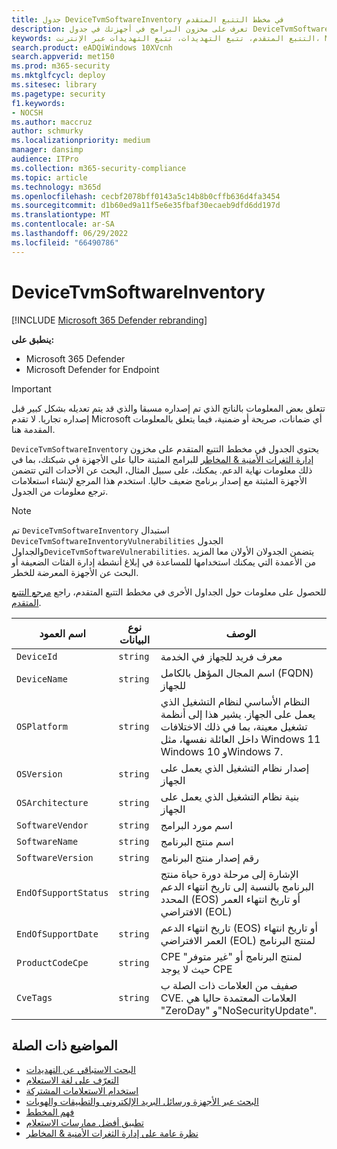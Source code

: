 ```yaml
---
title: جدول DeviceTvmSoftwareInventory في مخطط التتبع المتقدم
description: تعرف على مخزون البرامج في أجهزتك في جدول DeviceTvmSoftwareInventory لمخطط التتبع المتقدم.
keywords: التتبع المتقدم، تتبع التهديدات، تتبع التهديدات عبر الإنترنت، Microsoft 365 Defender، microsoft 365، m365، البحث، الاستعلام، بيانات تتبع الاستخدام، مرجع المخطط، kusto، الجدول، العمود، نوع البيانات، الوصف، إدارة الثغرات الأمنية & التهديد، أجهزة التلفزيون، إدارة الأجهزة، البرامج، المخزون، الثغرات الأمنية، معرف CVE، OS DeviceTvmSoftwareInventoryVulnerabilities
search.product: eADQiWindows 10XVcnh
search.appverid: met150
ms.prod: m365-security
ms.mktglfcycl: deploy
ms.sitesec: library
ms.pagetype: security
f1.keywords:
- NOCSH
ms.author: maccruz
author: schmurky
ms.localizationpriority: medium
manager: dansimp
audience: ITPro
ms.collection: m365-security-compliance
ms.topic: article
ms.technology: m365d
ms.openlocfilehash: cecbf2078bff0143a5c14b8b0cffb636d4fa3454
ms.sourcegitcommit: d1b60ed9a11f5e6e35fbaf30ecaeb9dfd6dd197d
ms.translationtype: MT
ms.contentlocale: ar-SA
ms.lasthandoff: 06/29/2022
ms.locfileid: "66490786"
---
```

# <a name="devicetvmsoftwareinventory"></a>DeviceTvmSoftwareInventory

[!INCLUDE [Microsoft 365 Defender rebranding](../includes/microsoft-defender.md)]


**ينطبق على:**
- Microsoft 365 Defender
- Microsoft Defender for Endpoint

>[!IMPORTANT]
> تتعلق بعض المعلومات بالناتج الذي تم إصداره مسبقا والذي قد يتم تعديله بشكل كبير قبل إصداره تجاريا. لا تقدم Microsoft أي ضمانات، صريحة أو ضمنية، فيما يتعلق بالمعلومات المقدمة هنا.


`DeviceTvmSoftwareInventory` يحتوي الجدول في مخطط التتبع المتقدم على مخزون [إدارة الثغرات الأمنية & المخاطر](/windows/security/threat-protection/microsoft-defender-atp/next-gen-threat-and-vuln-mgt) للبرامج المثبتة حاليا على الأجهزة في شبكتك، بما في ذلك معلومات نهاية الدعم. يمكنك، على سبيل المثال، البحث عن الأحداث التي تتضمن الأجهزة المثبتة مع إصدار برنامج ضعيف حاليا. استخدم هذا المرجع لإنشاء استعلامات ترجع معلومات من الجدول.

>[!NOTE]
> تم `DeviceTvmSoftwareInventory` استبدال `DeviceTvmSoftwareInventoryVulnerabilities` الجدول والجداول`DeviceTvmSoftwareVulnerabilities`. يتضمن الجدولان الأولان معا المزيد من الأعمدة التي يمكنك استخدامها للمساعدة في إبلاغ أنشطة إدارة الفئات الضعيفة أو البحث عن الأجهزة المعرضة للخطر.

للحصول على معلومات حول الجداول الأخرى في مخطط التتبع المتقدم، راجع [مرجع التتبع المتقدم](advanced-hunting-schema-tables.md).

| اسم العمود | نوع البيانات | الوصف |
|-------------|-----------|-------------|
| `DeviceId` | `string` | معرف فريد للجهاز في الخدمة |
| `DeviceName` | `string` | اسم المجال المؤهل بالكامل (FQDN) للجهاز |
| `OSPlatform` | `string` | النظام الأساسي لنظام التشغيل الذي يعمل على الجهاز. يشير هذا إلى أنظمة تشغيل معينة، بما في ذلك الاختلافات داخل العائلة نفسها، مثل Windows 11 Windows 10 وWindows 7. |
| `OSVersion` | `string` | إصدار نظام التشغيل الذي يعمل على الجهاز |
| `OSArchitecture` | `string` | بنية نظام التشغيل الذي يعمل على الجهاز |
| `SoftwareVendor` | `string` | اسم مورد البرامج |
| `SoftwareName` | `string` | اسم منتج البرنامج |
| `SoftwareVersion` | `string` | رقم إصدار منتج البرنامج |
| `EndOfSupportStatus` | `string` | الإشارة إلى مرحلة دورة حياة منتج البرنامج بالنسبة إلى تاريخ انتهاء الدعم المحدد (EOS) أو تاريخ انتهاء العمر الافتراضي (EOL) |
| `EndOfSupportDate` | `string` | تاريخ انتهاء الدعم (EOS) أو تاريخ انتهاء العمر الافتراضي (EOL) لمنتج البرنامج |
| `ProductCodeCpe` | `string` | CPE لمنتج البرنامج أو "غير متوفر" حيث لا يوجد CPE |
| `CveTags` | `string` | صفيف من العلامات ذات الصلة ب CVE. العلامات المعتمدة حاليا هي "ZeroDay" و"NoSecurityUpdate".

## <a name="related-topics"></a>المواضيع ذات الصلة

- [البحث الاستباقي عن التهديدات](advanced-hunting-overview.md)
- [التعرّف على لغة الاستعلام](advanced-hunting-query-language.md)
- [استخدام الاستعلامات المشتركة](advanced-hunting-shared-queries.md)
- [البحث عبر الأجهزة ورسائل البريد الإلكتروني والتطبيقات والهويات](advanced-hunting-query-emails-devices.md)
- [فهم المخطط](advanced-hunting-schema-tables.md)
- [تطبيق أفضل ممارسات الاستعلام](advanced-hunting-best-practices.md)
- [نظرة عامة على إدارة الثغرات الأمنية & المخاطر](/windows/security/threat-protection/microsoft-defender-atp/next-gen-threat-and-vuln-mgt)